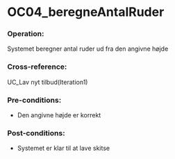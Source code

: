# OC04_beregneAntalRuder 

### Operation:
Systemet beregner antal ruder ud fra den angivne højde

### Cross-reference:
UC_Lav nyt tilbud(Iteration1)

### Pre-conditions:
- Den angivne højde er korrekt

### Post-conditions:
- Systemet er klar til at lave skitse

